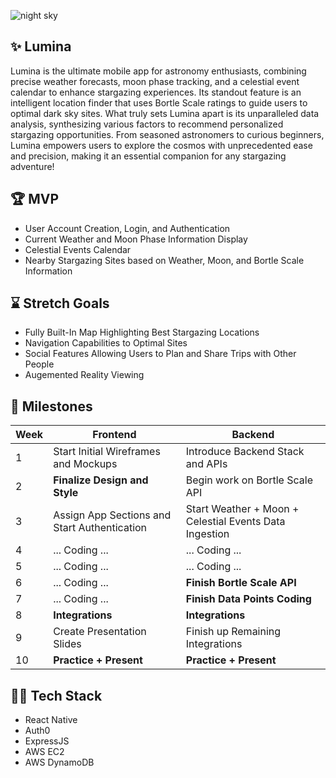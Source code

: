 ![night sky](https://github.com/acm-projects/Lumina/blob/main/stars2.jpg?raw=true)
## ✨ Lumina
Lumina is the ultimate mobile app for astronomy enthusiasts, combining precise weather forecasts, moon phase tracking, and a celestial event calendar to enhance stargazing experiences. Its standout feature is an intelligent location finder that uses Bortle Scale ratings to guide users to optimal dark sky sites. What truly sets Lumina apart is its unparalleled data analysis, synthesizing various factors to recommend personalized stargazing opportunities. From seasoned astronomers to curious beginners, Lumina empowers users to explore the cosmos with unprecedented ease and precision, making it an essential companion for any stargazing adventure!

## 🏆 MVP
+ User Account Creation, Login, and Authentication
+ Current Weather and Moon Phase Information Display
+ Celestial Events Calendar
+ Nearby Stargazing Sites based on Weather, Moon, and Bortle Scale Information

## ⌛ Stretch Goals
+ Fully Built-In Map Highlighting Best Stargazing Locations
+ Navigation Capabilities to Optimal Sites
+ Social Features Allowing Users to Plan and Share Trips with Other People
+ Augemented Reality Viewing

## 📅 Milestones
| Week | Frontend | Backend |
|--- | --- | --- |
|1| Start Initial Wireframes and Mockups| Introduce Backend Stack and APIs|
|2| **Finalize Design and Style**| Begin work on Bortle Scale API |
|3| Assign App Sections and Start Authentication | Start Weather + Moon + Celestial Events Data Ingestion|
|4| ... Coding ... |... Coding ... |
|5| ... Coding ... |... Coding ... |
|6| ... Coding ... |**Finish Bortle Scale API** |
|7| ... Coding ... | **Finish Data Points Coding** |
|8| **Integrations** | **Integrations** |
|9| Create Presentation Slides | Finish up Remaining Integrations |
|10| **Practice + Present** | **Practice + Present** |

## 👨‍💻 Tech Stack
+ React Native
+ Auth0
+ ExpressJS
+ AWS EC2
+ AWS DynamoDB
